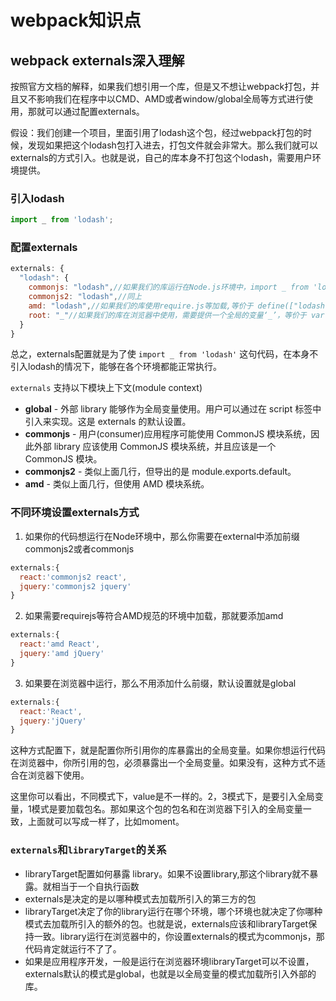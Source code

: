# webpack知识点

## webpack externals深入理解
按照官方文档的解释，如果我们想引用一个库，但是又不想让webpack打包，并且又不影响我们在程序中以CMD、AMD或者window/global全局等方式进行使用，那就可以通过配置externals。

假设：我们创建一个项目，里面引用了lodash这个包，经过webpack打包的时候，发现如果把这个lodash包打入进去，打包文件就会非常大。那么我们就可以externals的方式引入。也就是说，自己的库本身不打包这个lodash，需要用户环境提供。

### 引入lodash
```js
import _ from 'lodash';
```
### 配置externals
```js
externals: {
  "lodash": {
    commonjs: "lodash",//如果我们的库运行在Node.js环境中，import _ from 'lodash'等价于const _ = require('lodash')
    commonjs2: "lodash",//同上
    amd: "lodash",//如果我们的库使用require.js等加载,等价于 define(["lodash"], factory);
    root: "_"//如果我们的库在浏览器中使用，需要提供一个全局的变量‘_’，等价于 var _ = (window._) or (_);
  }
}
```
总之，externals配置就是为了使 `import _ from 'lodash'` 这句代码，在本身不引入lodash的情况下，能够在各个环境都能正常执行。

`externals` 支持以下模块上下文(module context)
* **global** - 外部 library 能够作为全局变量使用。用户可以通过在 script 标签中引入来实现。这是 externals 的默认设置。
* **commonjs** - 用户(consumer)应用程序可能使用 CommonJS 模块系统，因此外部 library 应该使用 CommonJS 模块系统，并且应该是一个 CommonJS 模块。
* **commonjs2** - 类似上面几行，但导出的是 module.exports.default。
* **amd** - 类似上面几行，但使用 AMD 模块系统。

### 不同环境设置externals方式
1. 如果你的代码想运行在Node环境中，那么你需要在external中添加前缀commonjs2或者commonjs
```js
externals:{
  react:'commonjs2 react',
  jquery:'commonjs2 jquery'
}
```
2. 如果需要requirejs等符合AMD规范的环境中加载，那就要添加amd
```js
externals:{
  react:'amd React',
  jquery:'amd jQuery'
}
```
3. 如果要在浏览器中运行，那么不用添加什么前缀，默认设置就是global
```js
externals:{
  react:'React',
  jquery:'jQuery'
}
```
这种方式配置下，就是配置你所引用你的库暴露出的全局变量。如果你想运行代码在浏览器中，你所引用的包，必须暴露出一个全局变量。如果没有，这种方式不适合在浏览器下使用。

这里你可以看出，不同模式下，value是不一样的。2，3模式下，是要引入全局变量，1模式是要加载包名。那如果这个包的包名和在浏览器下引入的全局变量一致，上面就可以写成一样了，比如moment。

### `externals`和`libraryTarget`的关系
* libraryTarget配置如何暴露 library。如果不设置library,那这个library就不暴露。就相当于一个自执行函数
* externals是决定的是以哪种模式去加载所引入的第三方的包
* libraryTarget决定了你的library运行在哪个环境，哪个环境也就决定了你哪种模式去加载所引入的额外的包。也就是说，externals应该和libraryTarget保持一致。library运行在浏览器中的，你设置externals的模式为commonjs，那代码肯定就运行不了了。
* 如果是应用程序开发，一般是运行在浏览器环境libraryTarget可以不设置，externals默认的模式是global，也就是以全局变量的模式加载所引入外部的库。
